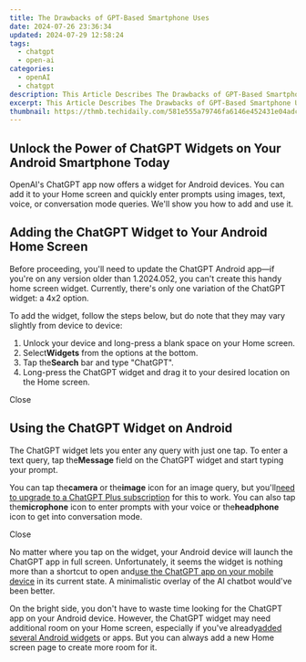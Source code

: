 ```yaml
---
title: The Drawbacks of GPT-Based Smartphone Uses
date: 2024-07-26 23:36:34
updated: 2024-07-29 12:58:24
tags:
  - chatgpt
  - open-ai
categories:
  - openAI
  - chatgpt
description: This Article Describes The Drawbacks of GPT-Based Smartphone Uses
excerpt: This Article Describes The Drawbacks of GPT-Based Smartphone Uses
thumbnail: https://thmb.techidaily.com/581e555a79746fa6146e452431e04adcc0fe595ec9a8fe5547dd855a218b2d27.jpg
---
```


## Unlock the Power of ChatGPT Widgets on Your Android Smartphone Today

 OpenAI's ChatGPT app now offers a widget for Android devices. You can add it to your Home screen and quickly enter prompts using images, text, voice, or conversation mode queries. We'll show you how to add and use it.

## Adding the ChatGPT Widget to Your Android Home Screen

 Before proceeding, you'll need to update the ChatGPT Android app—if you're on any version older than 1.2024.052, you can't create this handy home screen widget. Currently, there's only one variation of the ChatGPT widget: a 4x2 option.

 To add the widget, follow the steps below, but do note that they may vary slightly from device to device:

1. Unlock your device and long-press a blank space on your Home screen.
2. Select**Widgets** from the options at the bottom.
3. Tap the**Search** bar and type "ChatGPT".
4. Long-press the ChatGPT widget and drag it to your desired location on the Home screen.

Close

## Using the ChatGPT Widget on Android

 The ChatGPT widget lets you enter any query with just one tap. To enter a text query, tap the**Message** field on the ChatGPT widget and start typing your prompt.

 You can tap the**camera** or the**image** icon for an image query, but you'll[need to upgrade to a ChatGPT Plus subscription](https://www.makeuseof.com/reasons-you-should-upgrade-chatgpt-plus/) for this to work. You can also tap the**microphone** icon to enter prompts with your voice or the**headphone** icon to get into conversation mode.

Close

 No matter where you tap on the widget, your Android device will launch the ChatGPT app in full screen. Unfortunately, it seems the widget is nothing more than a shortcut to open and[use the ChatGPT app on your mobile device](https://www.makeuseof.com/how-to-use-chatgpt-on-android-and-ios/) in its current state. A minimalistic overlay of the AI chatbot would've been better.

 On the bright side, you don't have to waste time looking for the ChatGPT app on your Android device. However, the ChatGPT widget may need additional room on your Home screen, especially if you've already[added several Android widgets](https://www.makeuseof.com/how-to-add-widgets-android/) or apps. But you can always add a new Home screen page to create more room for it.


<ins class="adsbygoogle"
     style="display:block"
     data-ad-format="autorelaxed"
     data-ad-client="ca-pub-7571918770474297"
     data-ad-slot="1223367746"></ins>



<ins class="adsbygoogle"
     style="display:block"
     data-ad-client="ca-pub-7571918770474297"
     data-ad-slot="8358498916"
     data-ad-format="auto"
     data-full-width-responsive="true"></ins>
